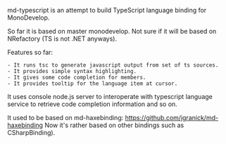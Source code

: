 md-typescript is an attempt to build TypeScript language binding for
MonoDevelop.

So far it is based on master monodevelop.
Not sure if it will be based on NRefactory (TS is not .NET anyways).

Features so far:

	- It runs tsc to generate javascript output from set of ts sources.
	- It provides simple syntax highlighting.
	- It gives some code completion for members.
	- It provides tooltip for the language item at cursor.

It uses console node.js server to interoperate with typescript language service to retrieve code completion
information and so on.

It used to be based on md-haxebinding:
https://github.com/jgranick/md-haxebinding
Now it's rather based on other bindings such as CSharpBinding).
